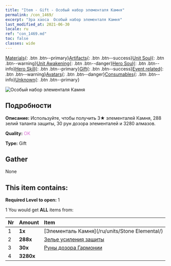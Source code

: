 ```yaml
---
title: "Item - Gift - Особый набор элементаля Камня"
permalink: /con_1469/
excerpt: "Эра хаоса  Особый набор элементаля Камня"
last_modified_at: 2021-06-30
locale: ru
ref: "con_1469.md"
toc: false
classes: wide
---
```

 [Materials](/ItemsRU/){: .btn .btn--primary}[Artifacts](/ItemsRU/Artifacts/){: .btn .btn--success}[Unit Soul](/ItemsRU/UnitSoul/){: .btn .btn--warning}[Unit Awakening](/ItemsRU/UnitAwakening/){: .btn .btn--danger}[Hero Soul](/ItemsRU/HeroSoul/){: .btn .btn--info}[Hero Skill](/ItemsRU/HeroSkill/){: .btn .btn--primary}[Gift](/ItemsRU/Gift/){: .btn .btn--success}[Event related](/ItemsRU/Events/){: .btn .btn--warning}[Avatars](/ItemsRU/Avatars/){: .btn .btn--danger}[Consumables](/ItemsRU/Consumables/){: .btn .btn--info}[Unknown](/ItemsRU/Unknown/){: .btn .btn--primary}

 ![Особый набор элементаля Камня](/images/t/i_907083.png)

## Подробности
 **Описание:** Используйте, чтобы получить 3★ элементалей Камня, 288 зелий таланта защиты, 30 рун дозора элементалей и 3280 алмазов.

 **Quality:** <span style="color: #DA70D6">OK</span>

 **Type:** Gift

## Gather

  None

## This item contains:

 **Required Level to open:** 1

 1 You would get **ALL** items  from:

  | Nr | Amount |     Item    |
  |:---|:-------|:------------|
  | 1 |  **1x** | [Элементаль Камня](/ru/units/Stone Elemental/) |  | 
  | 2 |  **288x** | [Зелье усиления защиты](/ItemsRU/con_787/) |  | 
  | 3 |  **30x** | [Руны дозора Гармонии](/ItemsRU/con_791/) |  | 
  | 4 |  **3280x** | <i class="fas fa-gem"/> |  | 
